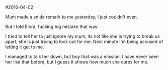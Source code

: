 #2016-04-02

Mum made a snide remark to me yesterday, I just couldn't even.

But I told Elora, fucking big mistake that was.

I tried to tell her to just ignore my mum, its not like she is trying to break us apart, she is just trying to look out for me. Next minute I'm being accused of letting it get to me.

I managed to talk her down, but boy that was a mission. I have never seen her like that before, but I guess it shows how much she cares for me.